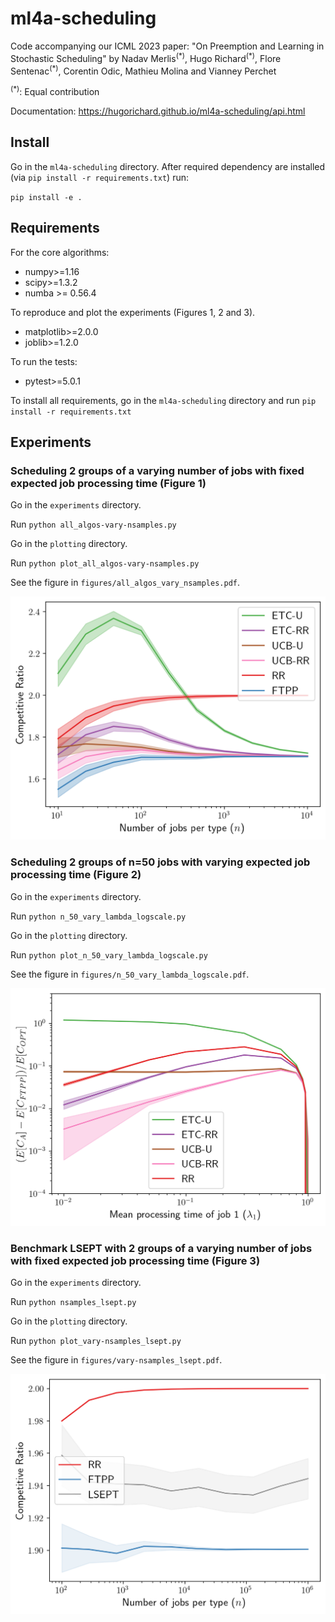 # ml4a-scheduling
Code accompanying our ICML 2023 paper: "On Preemption and Learning in Stochastic Scheduling" by Nadav Merlis<sup>(\*)</sup>, Hugo Richard<sup>(\*)</sup>, Flore Sentenac<sup>(\*)</sup>, Corentin Odic, Mathieu Molina and Vianney Perchet 

<sup>(\*)</sup>: Equal contribution

Documentation: https://hugorichard.github.io/ml4a-scheduling/api.html

## Install 

Go in the `ml4a-scheduling` directory.
After required dependency are installed (via `pip install -r requirements.txt`) run:

`pip install -e .`

## Requirements

For the core algorithms:

- numpy>=1.16
- scipy>=1.3.2
- numba >= 0.56.4

To reproduce and plot the experiments (Figures 1, 2 and 3).

- matplotlib>=2.0.0
- joblib>=1.2.0

To run the tests:

- pytest>=5.0.1

To install all requirements, go in the `ml4a-scheduling` directory and run
`pip install -r requirements.txt`


## Experiments

### Scheduling 2 groups of a varying number of jobs with fixed expected job processing time (Figure 1)
Go in the `experiments` directory.

Run `python all_algos-vary-nsamples.py`

Go in the `plotting` directory.

Run `python plot_all_algos-vary-nsamples.py`

See the figure in `figures/all_algos_vary_nsamples.pdf`.

![Figure 1](./figures/all_algos_vary_nsamples.png)


### Scheduling 2 groups of n=50 jobs with varying expected job processing time (Figure 2)
Go in the `experiments` directory.

Run `python n_50_vary_lambda_logscale.py`

Go in the `plotting` directory.

Run `python plot_n_50_vary_lambda_logscale.py`

See the figure in `figures/n_50_vary_lambda_logscale.pdf`.

![Figure 2](./figures/n_50_vary_lambda_logscale.png)

### Benchmark LSEPT with 2 groups of a varying number of jobs with fixed expected job processing time (Figure 3)
Go in the `experiments` directory.

Run `python nsamples_lsept.py`

Go in the `plotting` directory.

Run `python plot_vary-nsamples_lsept.py`

See the figure in `figures/vary-nsamples_lsept.pdf`.

![Figure 3](./figures/vary-nsamples_lsept.png)
